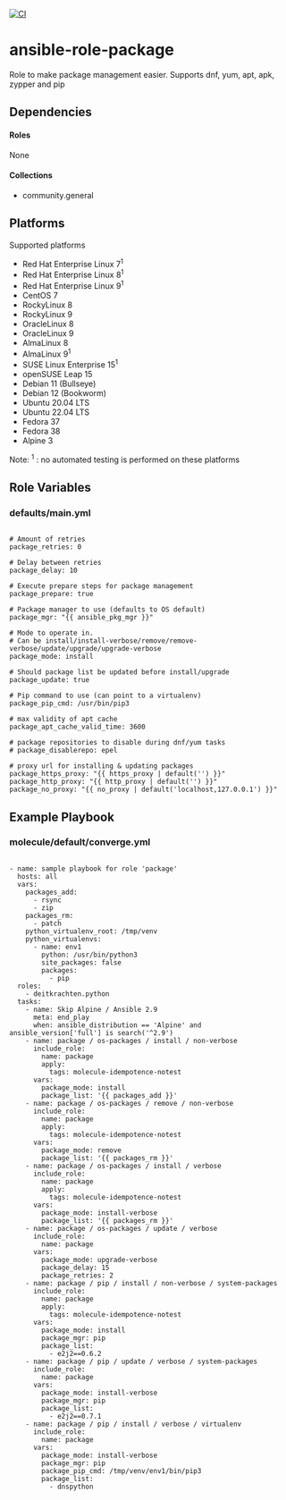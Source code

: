 [![CI](https://github.com/de-it-krachten/ansible-role-package/workflows/CI/badge.svg?event=push)](https://github.com/de-it-krachten/ansible-role-package/actions?query=workflow%3ACI)


# ansible-role-package

Role to make package management easier.
Supports dnf, yum, apt, apk, zypper and pip



## Dependencies

#### Roles
None

#### Collections
- community.general

## Platforms

Supported platforms

- Red Hat Enterprise Linux 7<sup>1</sup>
- Red Hat Enterprise Linux 8<sup>1</sup>
- Red Hat Enterprise Linux 9<sup>1</sup>
- CentOS 7
- RockyLinux 8
- RockyLinux 9
- OracleLinux 8
- OracleLinux 9
- AlmaLinux 8
- AlmaLinux 9<sup>1</sup>
- SUSE Linux Enterprise 15<sup>1</sup>
- openSUSE Leap 15
- Debian 11 (Bullseye)
- Debian 12 (Bookworm)
- Ubuntu 20.04 LTS
- Ubuntu 22.04 LTS
- Fedora 37
- Fedora 38
- Alpine 3

Note:
<sup>1</sup> : no automated testing is performed on these platforms

## Role Variables
### defaults/main.yml
<pre><code>
# Amount of retries
package_retries: 0

# Delay between retries
package_delay: 10

# Execute prepare steps for package management
package_prepare: true

# Package manager to use (defaults to OS default)
package_mgr: "{{ ansible_pkg_mgr }}"

# Mode to operate in.
# Can be install/install-verbose/remove/remove-verbose/update/upgrade/upgrade-verbose
package_mode: install

# Should package list be updated before install/upgrade
package_update: true

# Pip command to use (can point to a virtualenv)
package_pip_cmd: /usr/bin/pip3

# max validity of apt cache
package_apt_cache_valid_time: 3600

# package repositories to disable during dnf/yum tasks
# package_disablerepo: epel

# proxy url for installing & updating packages
package_https_proxy: "{{ https_proxy | default('') }}"
package_http_proxy: "{{ http_proxy | default('') }}"
package_no_proxy: "{{ no_proxy | default('localhost,127.0.0.1') }}"
</pre></code>




## Example Playbook
### molecule/default/converge.yml
<pre><code>
- name: sample playbook for role 'package'
  hosts: all
  vars:
    packages_add:
      - rsync
      - zip
    packages_rm:
      - patch
    python_virtualenv_root: /tmp/venv
    python_virtualenvs:
      - name: env1
        python: /usr/bin/python3
        site_packages: false
        packages:
          - pip
  roles:
    - deitkrachten.python
  tasks:
    - name: Skip Alpine / Ansible 2.9
      meta: end_play
      when: ansible_distribution == 'Alpine' and ansible_version['full'] is search('^2.9')
    - name: package / os-packages / install / non-verbose
      include_role:
        name: package
        apply:
          tags: molecule-idempotence-notest
      vars:
        package_mode: install
        package_list: '{{ packages_add }}'
    - name: package / os-packages / remove / non-verbose
      include_role:
        name: package
        apply:
          tags: molecule-idempotence-notest
      vars:
        package_mode: remove
        package_list: '{{ packages_rm }}'
    - name: package / os-packages / install / verbose
      include_role:
        name: package
        apply:
          tags: molecule-idempotence-notest
      vars:
        package_mode: install-verbose
        package_list: '{{ packages_rm }}'
    - name: package / os-packages / update / verbose
      include_role:
        name: package
      vars:
        package_mode: upgrade-verbose
        package_delay: 15
        package_retries: 2
    - name: package / pip / install / non-verbose / system-packages
      include_role:
        name: package
        apply:
          tags: molecule-idempotence-notest
      vars:
        package_mode: install
        package_mgr: pip
        package_list:
          - e2j2==0.6.2
    - name: package / pip / update / verbose / system-packages
      include_role:
        name: package
      vars:
        package_mode: install-verbose
        package_mgr: pip
        package_list:
          - e2j2==0.7.1
    - name: package / pip / install / verbose / virtualenv
      include_role:
        name: package
      vars:
        package_mode: install-verbose
        package_mgr: pip
        package_pip_cmd: /tmp/venv/env1/bin/pip3
        package_list:
          - dnspython
</pre></code>
